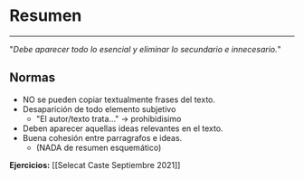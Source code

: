 # Resumen
___
"*Debe aparecer todo lo esencial y eliminar lo secundario  e innecesario.*"

## Normas
- NO se pueden copiar textualmente frases del texto.
- Desaparición de todo elemento subjetivo
	- "El autor/texto trata..." -> prohibidisimo
- Deben aparecer aquellas ideas relevantes en el texto.
- Buena cohesión entre parragrafos e ideas.
	- (NADA de resumen esquemático)

**Ejercicios:**
[[Selecat Caste Septiembre 2021]]
